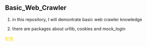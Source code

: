 ## Basic_Web_Crawler

 1. in this repository, I will demontrate basic web crawler knowledge

 2. there are packages about urllib, cookies and mock_login 

<font color=#FFD700> 紅色
</font>
